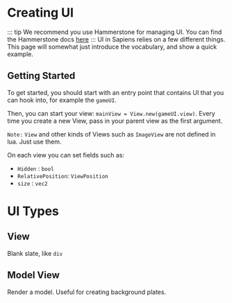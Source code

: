 # Creating UI
::: tip
We recommend you use Hammerstone for managing UI. You can find the Hammerstone docs [here](/hammerstone/ui-manager.md)
:::
UI in Sapiens relies on a few different things. This page will somewhat just introduce the vocabulary, and show a quick example.

## Getting Started

To get started, you should start with an entry point that contains UI that you can hook into, for example the `gameUI`.

Then, you can start your view: `mainView = View.new(gameUI.view)`. Every time you create a new View, pass in your parent view as the first argument.

`Note:` `View` and other kinds of Views such as `ImageView` are not defined in lua. Just use them.

On each view you can set fields such as:
 - `Hidden` : `bool`
 - `RelativePosition`: `ViewPosition`
 - `size` : `vec2`

# UI Types

## View

Blank slate, like `div`

## Model View

Render a model. Useful for creating background plates.





